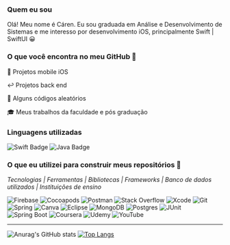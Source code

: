 ### Quem eu sou

Olá! Meu nome é Cáren. Eu sou graduada em Análise e Desenvolvimento de Sistemas e me interesso por desenvolvimento iOS, principalmente Swift | SwiftUI :grinning:

### O que você encontra no meu GitHub 👀 
:iphone: Projetos mobile iOS

:leftwards_arrow_with_hook: Projetos back end 

:twisted_rightwards_arrows: Alguns códigos aleatórios

:mortar_board: Meus trabalhos da faculdade e pós graduação

### Linguagens utilizadas
![Swift Badge](https://img.shields.io/badge/Swift-FA7343?style=for-the-badge&logo=swift&logoColor=white)
![Java Badge](https://img.shields.io/badge/Java-ED8B00?style=for-the-badge&logo=openjdk&logoColor=white)


### O que eu utilizei para construir meus repositórios :mag_right:
_Tecnologias | Ferramentas | Bibliotecas | Frameworks | Banco de dados utilizados | Instituições de ensino_

![Firebase](https://img.shields.io/badge/firebase-ffca28?&logo=firebase&logoColor=black)
![Cocoapods](https://img.shields.io/badge/cocoapods-FA2A02?&logo=cocoapods&logoColor=white)
![Postman](https://img.shields.io/badge/Postman-FF6C37?logo=postman&logoColor=white)
![Stack Overflow](https://img.shields.io/badge/-Stackoverflow-FE7A16?logo=stack-overflow&logoColor=white)
![Xcode](https://img.shields.io/badge/Xcode-007ACC?logo=Xcode&logoColor=white)
![Git](https://img.shields.io/badge/git-%23F05033.svg?logo=git&logoColor=white)
![Spring](https://img.shields.io/badge/spring-%236DB33F.svg?logo=spring&logoColor=white)
![Canva](https://img.shields.io/badge/Canva-%2300C4CC.svg?logo=Canva&logoColor=white)
![Eclipse](https://img.shields.io/badge/Eclipse-FE7A16.svg?logo=Eclipse&logoColor=white)
![MongoDB](https://img.shields.io/badge/MongoDB-%234ea94b.svg?logo=mongodb&logoColor=white)
![Postgres](https://img.shields.io/badge/postgres-%23316192.svg?logo=postgresql&logoColor=white)
![JUnit](https://img.shields.io/badge/Junit5-25A162?&logo=junit5&logoColor=white)
![Spring Boot](https://img.shields.io/badge/Spring_Boot-F2F4F9?&logo=spring-boot)
![Coursera](https://img.shields.io/badge/Coursera-%230056D2.svg?logo=Coursera&logoColor=white)
![Udemy](https://img.shields.io/badge/Udemy-A435F0?logo=Udemy&logoColor=white)
![YouTube](https://img.shields.io/badge/YouTube-FF0000?&logo=youtube&logoColor=white)

---
![Anurag's GitHub stats](https://github-readme-stats-git-master-elaniacs.vercel.app/api?username=elaniacs&count_private=true&show_icons=true&theme=radical)
[![Top Langs](https://github-readme-stats-git-master-elaniacs.vercel.app/api/top-langs/?username=elaniacs)](https://github.com/elaniacs/github-readme-stats)


<!---
elaniacs/elaniacs is a ✨ special ✨ repository because its `README.md` (this file) appears on your GitHub profile.
You can click the Preview link to take a look at your changes.
--->

